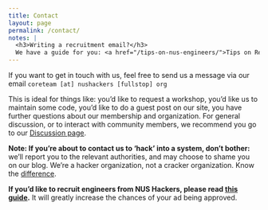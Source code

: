 ```yaml
---
title: Contact
layout: page
permalink: /contact/
notes: |
  <h3>Writing a recruitment email?</h3>
  We have a guide for you: <a href="/tips-on-nus-engineers/">Tips on Recruiting NUS Hackers</a>
---
```


If you want to get in touch with us, feel free to send us a message via our email `coreteam [at] nushackers [fullstop] org`

This is ideal for things like: you’d like to request a workshop, you’d like us
to maintain some code, you’d like to do a guest post on our site, you have
further questions about our membership and organization. For general discussion,
or to interact with community members, we recommend you go to our [Discussion page](http://nushackers.org/discussion/).

__Note: If you’re about to contact us to ‘hack’ into a system, don’t bother:__ we’ll
report you to the relevant authorities, and may choose to shame you on our blog.
We’re a hacker organization, not a cracker organization. Know the [difference](http://nushackers.org/hackerdefined/).

__If you’d like to recruit engineers from NUS Hackers, please read [this guide](http://nushackers.org/tips-on-nus-engineers/).__ It will greatly increase the chances of your ad being approved.